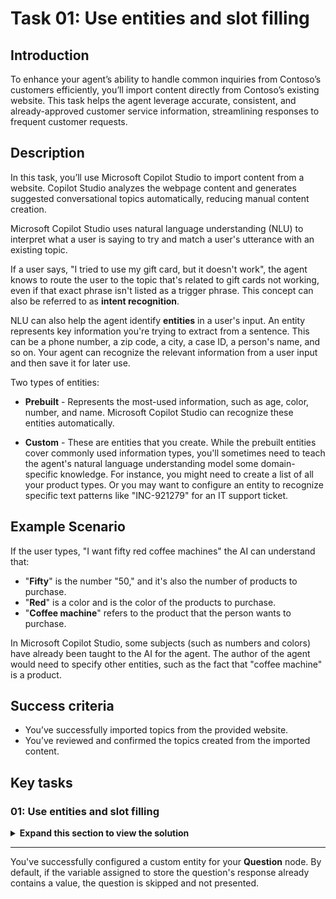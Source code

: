 # Task 01: Use entities and slot filling

## Introduction

To enhance your agent’s ability to handle common inquiries from Contoso’s customers efficiently, you’ll import content directly from Contoso’s existing website. This task helps the agent leverage accurate, consistent, and already-approved customer service information, streamlining responses to frequent customer requests.

## Description

In this task, you’ll use Microsoft Copilot Studio to import content from a website. Copilot Studio analyzes the webpage content and generates suggested conversational topics automatically, reducing manual content creation.

Microsoft Copilot Studio uses natural language understanding (NLU) to interpret what a user 
is saying to try and match a user's utterance with an existing topic.  
 
If a user says, "I tried to use my gift card, but it doesn't work", the agent knows to 
route the user to the topic that's related to gift cards not working, even if that exact 
phrase isn't listed as a trigger phrase. This concept can also be referred to as **intent 
recognition**. 
 
NLU can also help the agent identify **entities** in a user's input. An entity represents 
key information you're trying to extract from a sentence. This can be a phone number, a zip 
code, a city, a case ID, a person's name, and so on. Your agent can recognize the relevant 
information from a user input and then save it for later use. 
 
Two types of entities: 
 
- **Prebuilt** - Represents the most-used information, such as age, color, number, and 
name. Microsoft Copilot Studio can recognize these entities automatically. 
 
- **Custom** - These are entities that you create. While the prebuilt entities cover 
commonly used information types, you'll sometimes need to teach the agent's natural 
language understanding model some domain-specific knowledge. For instance, you might need 
to create a list of all your product types. Or you may want to configure an entity to 
recognize specific text patterns like "INC-921279" for an IT support ticket. 
 
## Example Scenario 
 
If the user types, "I want fifty red coffee machines" the AI can understand that: 
 
- "**Fifty**" is the number "50," and it's also the number of products to purchase. 
- "**Red**" is a color and is the color of the products to purchase. 
- "**Coffee machine**" refers to the product that the person wants to purchase. 
 
In Microsoft Copilot Studio, some subjects (such as numbers and colors) have already been 
taught to the AI for the agent. The author of the agent would need to specify other 
entities, such as the fact that "coffee machine" is a product. 
 
## Success criteria

-   You’ve successfully imported topics from the provided website.
-   You’ve reviewed and confirmed the topics created from the imported content.


## Key tasks

### 01: Use entities and slot filling

<details markdown="block"> 
  <summary><strong>Expand this section to view the solution</strong></summary> 

1. Go back to your **Microsoft Copilot Studio** tab.

1. Select **Settings** again near the upper-right part of the window.

	![3f5fs0ge.jpg](../../media/3f5fs0ge.jpg)

1. On the left settings menu, select **Entities**.

1. Select **Add an entity** at the top, then select **New entity**.
 	
     ![l9ienb4o.jpg](../../media/l9ienb4o.jpg)

1. In the **Create an entity** dialog, select **Closed list**.

	![rgkbkerp.jpg](../../media/rgkbkerp.jpg)

1. In the **Name** field, enter `Order Action`.

1. Under **List items** in the right pane, enter the following and select **Enter** or **Add** for each of the three items.

	- `Update`
    - `Check`
    - `Cancel`

	![3chp3mme.jpg](../../media/3chp3mme.jpg)

	{: .note }
	> You can also choose to add synonyms by selecting synonyms for each option (optional for this task).

1. Select the **Smart matching** toggle to set it to **on**, then select **Save** in the lower-right corner of the window.
 	
    ![3r762pgl.jpg](../../media/3r762pgl.jpg)

	{: .note }
	> This creates a new entity called **Order Action** that you can use with the **Question** node in your topic to place the **User's entire response** with the **Order Action**.

1. Select **Close** on the pane, then select the **X** in the upper-right corner of the **Settings** page to return to your agent.

	![sja295bl.jpg](../../media/sja295bl.jpg)

1. Select **Topics** on the top bar.

1. Select the **Check Order Status** topic you created.

	![beepjroa.jpg](../../media/beepjroa.jpg)

1. Within the **Question** node, select the entry under **Identify**, then search for and select the new `Order Action` entity. 

	![6c3fe3cs.jpg](../../media/6c3fe3cs.jpg)

1. Select **Select options for user**, then select all the checkboxes to display them to the user.

	![hvjcfgpi.jpg](../../media/hvjcfgpi.jpg)

1. Select **Save** in the upper-right part of the canvas to save the topic.

</details>

---

You've successfully configured a custom entity for your **Question** node. By default, if the variable assigned to store the question's response already contains a value, the question is skipped and not presented.